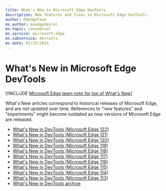 ```yaml
---
title: What's New in Microsoft Edge DevTools
description: New features and fixes in Microsoft Edge DevTools.
author: MSEdgeTeam
ms.author: msedgedevrel
ms.topic: conceptual
ms.service: microsoft-edge
ms.subservice: devtools
ms.date: 01/25/2024
---
```

# What's New in Microsoft Edge DevTools

[!INCLUDE [Microsoft Edge team note for top of What's New](includes/edge-whats-new-note.md)]

What's New articles correspond to historical releases of Microsoft Edge, and are not updated over time.  References to "new features" and "experiments" might become outdated as new versions of Microsoft Edge are released.

<!-- maintenance notes:
* add the new page to toc.yml
* move eleventh oldest link into whats-new-archive.md
-->

* [What's New in DevTools (Microsoft Edge 122)](2024/02/devtools-122.md)
* [What's New in DevTools (Microsoft Edge 121)](2024/01/devtools-121.md)
* [What's New in DevTools (Microsoft Edge 120)](2023/12/devtools-120.md)
* [What's New in DevTools (Microsoft Edge 119)](2023/11/devtools-119.md)
* [What's New in DevTools (Microsoft Edge 118)](2023/10/devtools-118.md)
* [What's New in DevTools (Microsoft Edge 117)](2023/09/devtools-117.md)
* [What's New in DevTools (Microsoft Edge 116)](2023/08/devtools-116.md)
* [What's New in DevTools (Microsoft Edge 115)](2023/07/devtools-115.md)
* [What's New in DevTools (Microsoft Edge 114)](2023/06/devtools-114.md)
* [What's New in DevTools (Microsoft Edge 113)](2023/05/devtools-113.md)
* [What's New in DevTools archive](./whats-new-archive.md)
